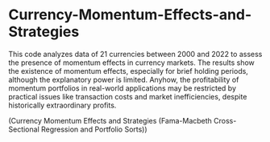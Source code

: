# Currency-Momentum-Effects-and-Strategies
This code analyzes data of 21 currencies between 2000 and 2022 to assess the presence of
momentum effects in currency markets. The results show the existence of momentum effects,
especially for brief holding periods, although the explanatory power is limited. Anyhow, the
profitability of momentum portfolios in real-world applications may be restricted by practical
issues like transaction costs and market inefficiencies, despite historically extraordinary
profits.

(Currency Momentum Effects and Strategies (Fama-Macbeth Cross-Sectional Regression and Portfolio Sorts))
